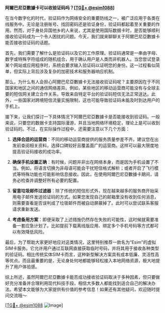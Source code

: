 **阿爾巴尼亞數據卡可以收验证码吗？[[TG💪+ @esim1088](https://t.me/s/esim1088)]**

在当今数字化的时代，验证码作为网络安全的重要防线之一，被广泛应用于各类在线服务中。无论是注册账号、找回密码还是验证身份，验证码都起着至关重要的作用。然而，对于身处异国他乡的人来说，尤其是使用国际数据卡时，是否能够顺利接收验证码成为一个令人困扰的问题。今天，我们就来聊聊关于阿爾巴尼亞數據卡能否接收验证码的话题。

首先，我们需要了解什么是验证码以及它的工作原理。验证码通常是一串由字母、数字或特殊字符组成的随机组合，用于确认用户是人类而非机器人。当您尝试登录某个网站或应用程序时，系统会要求输入验证码以证明您的身份。这一过程看似简单，但实际上背后涉及复杂的加密技术和服务器响应机制。

那么，为什么有人会担心阿爾巴尼亞數據卡无法接收验证码呢？主要原因在于不同国家和地区之间的通信网络差异。例如，某些地区的移动运营商可能没有与全球主要的短信网关建立合作关系，导致来自特定平台的验证码短信无法正常送达。此外，一些国家对跨境短信流量实施限制，这也可能导致验证码未能及时到达用户的手机上。

接下来，让我们探讨一下具体情况下阿爾巴尼亞數據卡是否能接收到验证码。一般来说，只要您的数据卡支持国际漫游，并且当地网络环境稳定，理论上是可以收到验证码的。不过，在实际操作过程中，还需要注意以下几个方面：

1. **选择合适的运营商**：不同的移动运营商提供的服务质量参差不齐。建议您在出发前查阅相关资料，选择口碑较好且覆盖面广的运营商。这样可以最大限度地提高验证码接收的成功率。

2. **确保手机设置正确**：有时候，问题并非出在网络本身，而是因为手机设置了不当。例如，将语言切换为非母语可能会干扰短信格式解析；或者开启了飞行模式等特殊功能也可能影响信息接收。因此，在使用阿爾巴尼亞數據卡期间，请务必检查并调整好所有必要的配置。

3. **留意垃圾邮件过滤器**：除了传统的短信形式外，现在越来越多的服务商开始采用电子邮件发送验证码的方式。如果您发现自己的邮箱里没有收到任何消息，则需要查看是否误判成了垃圾邮件而被自动屏蔽掉了。此时可以尝试联系客服请求重新发送。

4. **考虑备用方案**：即便采取了上述措施仍然存在失败的可能性，这时候就需要准备一套应急计划了。比如提前下载离线版应用、绑定多个手机号码等方式都可以有效降低风险。

最后，为了帮助大家更好地应对这类情况，这里特别推荐一款名为“Esim”的虚拟SIM卡服务。它允许用户通过互联网直接获取临时号码，并将其用于接收各种类型的验证码。相比传统实体SIM卡而言，这种新型解决方案具有成本低廉、灵活性高等优点。而且最重要的是，无论身处何地都能够轻松接入本地网络资源，极大地提升了用户体验感。

综上所述，虽然阿爾巴尼亞數據卡能否成功接收验证码取决于多种因素，但只要做好充分准备并合理利用现代科技手段，相信大多数人都能找到适合自己的解决办法。希望本文能够为大家提供有价值的参考信息！如果还有其他疑问，欢迎随时提问交流哦～

[[TG💪+ @esim1088](https://t.me/s/esim1088) ![Image](https://i.postimg.cc/4NQfJmqS/Snipaste-2025-05-13-00-14-12.png)]